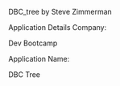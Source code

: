 DBC_tree
by Steve Zimmerman

Application Details
Company:

Dev Bootcamp

Application Name:

DBC Tree

